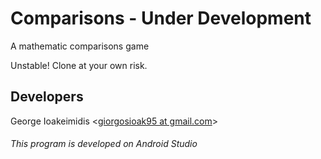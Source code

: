 # Comparisons - Under Development
A mathematic comparisons game

Unstable! Clone at your own risk.

## Developers ##

George Ioakeimidis <[giorgosioak95 at gmail.com](mailto:giorgosioak95@gmail.com?Subject=Comparisons+app)>

###### _This program is developed on Android Studio_
